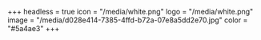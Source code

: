 +++
headless = true
icon = "/media/white.png"
logo = "/media/white.png"
image = "/media/d028e414-7385-4ffd-b72a-07e8a5dd2e70.jpg"
color = "#5a4ae3"
+++
